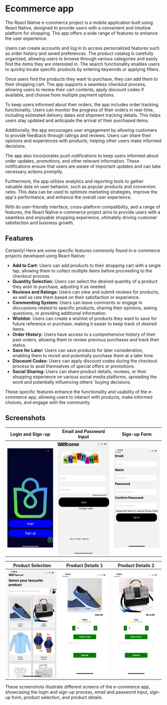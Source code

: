 # Ecommerce app

The React Native e-commerce project is a mobile application built using React Native, designed to provide users with a convenient and intuitive platform for shopping. The app offers a wide range of features to enhance the user experience.

Users can create accounts and log in to access personalized features such as order history and saved preferences. The product catalog is carefully organized, allowing users to browse through various categories and easily find the items they are interested in. The search functionality enables users to quickly locate specific products by entering keywords or applying filters.

Once users find the products they want to purchase, they can add them to their shopping cart. The app supports a seamless checkout process, allowing users to review their cart contents, apply discount codes if available, and choose from multiple payment options.

To keep users informed about their orders, the app includes order tracking functionality. Users can monitor the progress of their orders in real-time, including estimated delivery dates and shipment tracking details. This helps users stay updated and anticipate the arrival of their purchased items.

Additionally, the app encourages user engagement by allowing customers to provide feedback through ratings and reviews. Users can share their opinions and experiences with products, helping other users make informed decisions.

The app also incorporates push notifications to keep users informed about order updates, promotions, and other relevant information. These notifications ensure that users are aware of important updates and can take necessary actions promptly.

Furthermore, the app utilizes analytics and reporting tools to gather valuable data on user behavior, such as popular products and conversion rates. This data can be used to optimize marketing strategies, improve the app's performance, and enhance the overall user experience.

With its user-friendly interface, cross-platform compatibility, and a range of features, the React Native e-commerce project aims to provide users with a seamless and enjoyable shopping experience, ultimately driving customer satisfaction and business growth.

## Features

Certainly! Here are some specific features commonly found in e-commerce projects developed using React Native:

- **Add to Cart:** Users can add products to their shopping cart with a single tap, allowing them to collect multiple items before proceeding to the checkout process.
- **Quantity Selection:** Users can select the desired quantity of a product they wish to purchase, adjusting it as needed.
- **Reviews and Ratings:** Users can view and submit reviews for products, as well as rate them based on their satisfaction or experience.
- **Commenting System:** Users can leave comments or engage in discussions related to specific products, sharing their opinions, asking questions, or providing additional information.
- **Wishlist:** Users can create a wishlist of products they want to save for future reference or purchase, making it easier to keep track of desired items.
- **Order History:** Users have access to a comprehensive history of their past orders, allowing them to review previous purchases and track their status.
- **Save for Later:** Users can save products for later consideration, enabling them to revisit and potentially purchase them at a later time.
- **Discount Codes:** Users can apply discount codes during the checkout process to avail themselves of special offers or promotions.
- **Social Sharing:** Users can share product details, reviews, or their shopping experience on various social media platforms, spreading the word and potentially influencing others' buying decisions.

These specific features enhance the functionality and usability of the e-commerce app, allowing users to interact with products, make informed choices, and engage with the community.

## Screenshots

| Login and Sign-up                      | Email and Password Input               | Sign-up Form                           |
| -------------------------------------- | -------------------------------------- | -------------------------------------- |
| ![Screenshot 1](./assets/IImage1.jpeg) | ![Screenshot 2](./assets/IImage2.jpeg) | ![Screenshot 3](./assets/IImage3.jpeg) |

| Product Selection                      | Product Details 1                      | Product Details 2                      |
| -------------------------------------- | -------------------------------------- | -------------------------------------- |
| ![Screenshot 4](./assets/IImage4.jpeg) | ![Screenshot 5](./assets/IImage5.jpeg) | ![Screenshot 6](./assets/IImage6.jpeg) |

These screenshots illustrate different screens of the e-commerce app, showcasing the login and sign-up process, email and password input, sign-up form, product selection, and product details.
